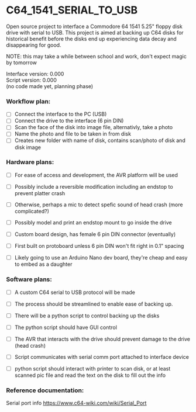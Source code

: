 # C64_1541_SERIAL_TO_USB
Open source project to interface a Commodore 64 1541 5.25" floppy disk drive with serial to USB. This project is aimed at backing up C64 disks for historical benefit before the disks end up experiencing data decay and disappearing for good.

NOTE: this may take a while between school and work, don't expect magic by tomorrow

Interface version: 0.000  
Script version: 0.000  
(no code made yet, planning phase)  


### Workflow plan:
- [ ] Connect the interface to the PC (USB)
- [ ] Connect the drive to the interface (6 pin DIN)
- [ ] Scan the face of the disk into image file, alternativly, take a photo
- [ ] Name the photo and file to be taken in from disk
- [ ] Creates new folder with name of disk, contains scan/photo of disk and disk image

### Hardware plans:
- [ ] For ease of access and development, the AVR platform will be used
- [ ] Possibly include a reversible modification including an endstop to prevent platter crash
- [ ] Otherwise, perhaps a mic to detect spefic sound of head crash (more complicated?)
- [ ] Possibly model and print an endstop mount to go inside the drive
- [ ] Custom board design, has female 6 pin DIN connector (eventually)
- [ ] First built on protoboard unless 6 pin DIN won't fit right in 0.1" spacing
- [ ] Likely going to use an Arduino Nano dev board, they're cheap and easy to embed as a daughter


### Software plans:
- [ ] A custom C64 serial to USB protocol will be made
- [ ] The process should be streamlined to enable ease of backing up.
- [ ] There will be a python script to control backing up the disks
- [ ] The python script should have GUI control
- [ ] The AVR that interacts with the drive should prevent damage to the drive (head crash)
- [ ] Script communicates with serial comm port attached to interface device
- [ ] python script should interact with printer to scan disk, or at least scanned pic file and
   read the text on the disk to fill out the info


### Reference documentation:
Serial port info
https://www.c64-wiki.com/wiki/Serial_Port








